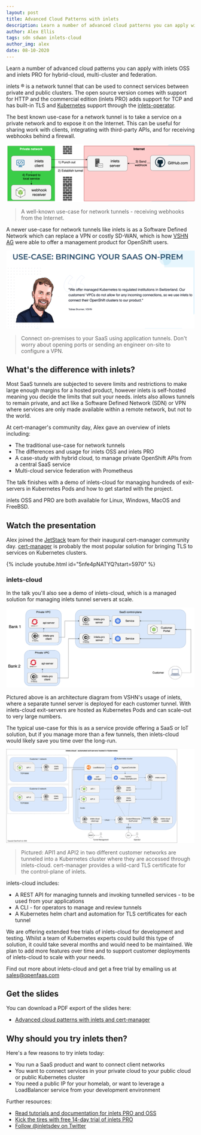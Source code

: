 ```yaml
---
layout: post
title: Advanced Cloud Patterns with inlets
description: Learn a number of advanced cloud patterns you can apply with inlets OSS and inlets PRO for hybrid-cloud, multi-cluster and federation.
author: Alex Ellis
tags: sdn sdwan inlets-cloud
author_img: alex
date: 08-10-2020
---
```


Learn a number of advanced cloud patterns you can apply with inlets OSS and inlets PRO for hybrid-cloud, multi-cluster and federation.

inlets &reg; is a network tunnel that can be used to connect services between private and public clusters. The open source version comes with support for HTTP and the commercial edition (inlets PRO) adds support for TCP and has built-in TLS and [Kubernetes](https://kubernetes.io) support through the [inlets-operator](https://github.com/inlets/inlets-operator).

The best known use-case for a network tunnel is to take a service on a private network and to expose it on the Internet. This can be useful for sharing work with clients, integrating with third-party APIs, and for receiving webhooks behind a firewall. 

![Traditional tunnel usage](/images/2020-10-advanced-cloud/internet-webhooks.png)

> A well-known use-case for network tunnels - receiving webhooks from the Internet.

A newer use-case for network tunnels like inlets is as a Software Defined Network which can replace a VPN or costly SD-WAN, which is how [VSHN AG](https://vshn.ch/en/) were able to offer a management product for OpenShift users.

![SaaS use-case](/images/2020-10-advanced-cloud/use-case-1-vshn.jpg)

> Connect on-premises to your SaaS using application tunnels. Don't worry about opening ports or sending an engineer on-site to configure a VPN.

## What's the difference with inlets?

Most SaaS tunnels are subjected to severe limits and restrictions to make large enough margins for a hosted product, however inlets is self-hosted meaning you decide the limits that suit your needs. inlets also allows tunnels to remain private, and act like a Software Defined Network (SDN) or VPN where services are only made available within a remote network, but not to the world.

At cert-manager's community day, Alex gave an overview of inlets including:

* The traditional use-case for network tunnels
* The differences and usage for inlets OSS and inlets PRO
* A case-study with hybrid cloud, to manage private OpenShift APIs from a central SaaS service
* Multi-cloud service federation with Prometheus

The talk finishes with a demo of inlets-cloud for managing hundreds of exit-servers in Kubernetes Pods and how to get started with the project.

inlets OSS and PRO are both available for Linux, Windows, MacOS and FreeBSD.

## Watch the presentation

Alex joined the [JetStack](https://www.jetstack.io) team for their inaugural cert-manager community day. [cert-manager](https://cert-manager.io) is probably the most popular solution for bringing TLS to services on Kubernetes clusters.

{% include youtube.html id="5nfe4pNATYQ?start=5970" %}

### inlets-cloud

In the talk you'll also see a demo of inlets-cloud, which is a managed solution for managing inlets tunnel servers at scale.

![SaaS use-case](/images/2020-10-advanced-cloud/use-case-1-saas.png)

Pictured above is an architecture diagram from VSHN's usage of inlets, where a separate tunnel server is deployed for each customer tunnel. With inlets-cloud exit-servers are hosted as Kubernetes Pods and can scale-out to very large numbers.

The typical use-case for this is as a service provide offering a SaaS or IoT solution, but if you manage more than a few tunnels, then inlets-cloud would likely save you time over the long-run.

![inlets-cloud-architecture](/images/2020-10-advanced-cloud/inlets-cloud-architecture.png)

> Pictured: API1 and API2 in two different customer networks are tunneled into a Kubernetes cluster where they are accessed through inlets-cloud. cert-manager provides a wild-card TLS certificate for the control-plane of inlets.

inlets-cloud includes:
* A REST API for managing tunnels and invoking tunnelled services - to be used from your applications
* A CLI - for operators to manage and review tunnels
* A Kubernetes helm chart and automation for TLS certificates for each tunnel

We are offering extended free trials of inlets-cloud for development and testing. Whilst a team of Kubernetes experts could build this type of solution, it could take several months and would need to be maintained. We plan to add more features over time and to support customer deployments of inlets-cloud to scale with your needs.

Find out more about inlets-cloud and get a free trial by emailing us at [sales@openfaas.com](mailto:sales@openfaas.com)

## Get the slides

You can download a PDF export of the slides here:

* [Advanced cloud patterns with inlets and cert-manager](https://drive.google.com/file/d/1GIhU4igzowmTdVvau-NmzHGToBs2p_Dy/view?usp=sharing)

## Why should you try inlets then?

Here's a few reasons to try inlets today:

* You run a SaaS product and want to connect client networks
* You want to connect services in your private cloud to your public cloud or public Kubernetes cluster
* You need a public IP for your homelab, or want to leverage a LoadBalancer service from your development environment

Further resources:

* [Read tutorials and documentation for inlets PRO and OSS](https://docs.inlets.dev/)
* [Kick the tires with free 14-day trial of inlets PRO](https://inlets.dev)
* [Follow @inletsdev on Twitter](https://twitter.com/inletsdev/)
